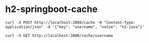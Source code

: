 # h2-springboot-cache

```shell
curl -X POST http://localhost:3000/cache -H "Content-Type: application/json" -d '{"key": "username", "value": "h2-java"}'
```

```shell
curl -X GET http://localhost:3000/cache/username
```
